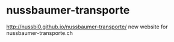 # nussbaumer-transporte
http://nussbi0.github.io/nussbaumer-transporte/ new website for nussbaumer-transporte.ch 
